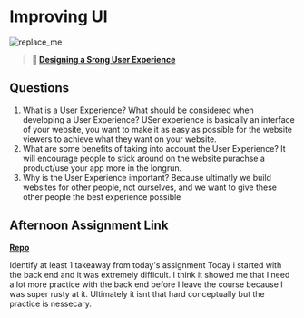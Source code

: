# Improving UI

![replace_me](https://codeworks.blob.core.windows.net/public/assets/img/illustrations/placeholder.svg)

> **📖 [Designing a Srong User Experience](https://codeworksacademy.com/fs-student-guide/resources/wk7/03-Creating-Good-UX)**

## Questions

1. What is a User Experience? What should be considered when developing a User Experience?
USer experience is basically an interface of your website, you want to make it as easy as possible for the website viewers to achieve what they want on your website.
2. What are some benefits of taking into account the User Experience?
It will encourage people to stick around on the website purachse a product/use your app more in the longrun.
3. Why is the User Experience important?
Because ultimatly we  build websites for other people, not ourselves, and we want to give these other people the best experience possible 
## Afternoon Assignment Link

**[Repo](https://github.com/devinwithoft/<ASSIGNMENT_REPO>)**

Identify at least 1 takeaway from today's assignment
Today i started with the back end and it was extremely difficult. I think it showed me that I need a lot more practice with the back end before I leave the course because I was super rusty at it. Ultimately it isnt that hard conceptually but the practice is nessecary.